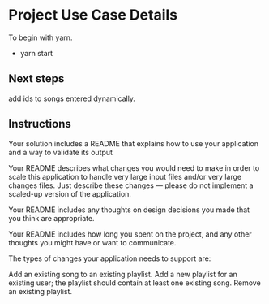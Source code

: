 # Project Use Case Details

To begin with yarn.

- yarn start

## Next steps

add ids to songs entered dynamically.

## Instructions

Your solution includes a README that explains how to use your application and a way to validate its output

Your README describes what changes you would need to make in order to scale this application to handle very large input files and/or very large changes files.
Just describe these changes — please do not implement a scaled-up version of the application.

Your README includes any thoughts on design decisions you made that you think are appropriate.

Your README includes how long you spent on the project, and any other thoughts you might have or want to communicate.

<!-- ACCEPT THESE CHANGES -->

The types of changes your application needs to support are:

Add an existing song to an existing playlist.
Add a new playlist for an existing user; the playlist should contain at least one existing song.
Remove an existing playlist.
